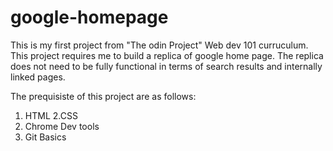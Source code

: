 # google-homepage

This is my first project from "The odin Project" Web dev 101 curruculum. This project requires me to build a replica of google home page. The replica does not need to be fully functional in terms of search results and internally linked pages. 

The prequisiste of this project are as follows: 
1. HTML 
2.CSS
3. Chrome Dev tools 
4. Git Basics

